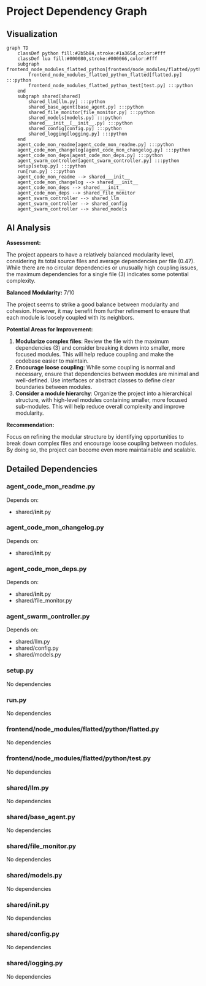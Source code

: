 # Project Dependency Graph

## Visualization

```mermaid
graph TD
    classDef python fill:#2b5b84,stroke:#1a365d,color:#fff
    classDef lua fill:#000080,stroke:#000066,color:#fff
    subgraph frontend_node_modules_flatted_python[frontend/node_modules/flatted/python]
        frontend_node_modules_flatted_python_flatted[flatted.py] :::python
        frontend_node_modules_flatted_python_test[test.py] :::python
    end
    subgraph shared[shared]
        shared_llm[llm.py] :::python
        shared_base_agent[base_agent.py] :::python
        shared_file_monitor[file_monitor.py] :::python
        shared_models[models.py] :::python
        shared___init__[__init__.py] :::python
        shared_config[config.py] :::python
        shared_logging[logging.py] :::python
    end
    agent_code_mon_readme[agent_code_mon_readme.py] :::python
    agent_code_mon_changelog[agent_code_mon_changelog.py] :::python
    agent_code_mon_deps[agent_code_mon_deps.py] :::python
    agent_swarm_controller[agent_swarm_controller.py] :::python
    setup[setup.py] :::python
    run[run.py] :::python
    agent_code_mon_readme --> shared___init__
    agent_code_mon_changelog --> shared___init__
    agent_code_mon_deps --> shared___init__
    agent_code_mon_deps --> shared_file_monitor
    agent_swarm_controller --> shared_llm
    agent_swarm_controller --> shared_config
    agent_swarm_controller --> shared_models

```

## AI Analysis

**Assessment:**

The project appears to have a relatively balanced modularity level, considering its total source files and average dependencies per file (0.47). While there are no circular dependencies or unusually high coupling issues, the maximum dependencies for a single file (3) indicates some potential complexity.

**Balanced Modularity:** 7/10

The project seems to strike a good balance between modularity and cohesion. However, it may benefit from further refinement to ensure that each module is loosely coupled with its neighbors.

**Potential Areas for Improvement:**

1. **Modularize complex files**: Review the file with the maximum dependencies (3) and consider breaking it down into smaller, more focused modules. This will help reduce coupling and make the codebase easier to maintain.
2. **Encourage loose coupling**: While some coupling is normal and necessary, ensure that dependencies between modules are minimal and well-defined. Use interfaces or abstract classes to define clear boundaries between modules.
3. **Consider a module hierarchy**: Organize the project into a hierarchical structure, with high-level modules containing smaller, more focused sub-modules. This will help reduce overall complexity and improve modularity.

**Recommendation:**

Focus on refining the modular structure by identifying opportunities to break down complex files and encourage loose coupling between modules. By doing so, the project can become even more maintainable and scalable.

## Detailed Dependencies

### agent_code_mon_readme.py

Depends on:
- shared/__init__.py

### agent_code_mon_changelog.py

Depends on:
- shared/__init__.py

### agent_code_mon_deps.py

Depends on:
- shared/__init__.py
- shared/file_monitor.py

### agent_swarm_controller.py

Depends on:
- shared/llm.py
- shared/config.py
- shared/models.py

### setup.py

No dependencies

### run.py

No dependencies

### frontend/node_modules/flatted/python/flatted.py

No dependencies

### frontend/node_modules/flatted/python/test.py

No dependencies

### shared/llm.py

No dependencies

### shared/base_agent.py

No dependencies

### shared/file_monitor.py

No dependencies

### shared/models.py

No dependencies

### shared/__init__.py

No dependencies

### shared/config.py

No dependencies

### shared/logging.py

No dependencies

